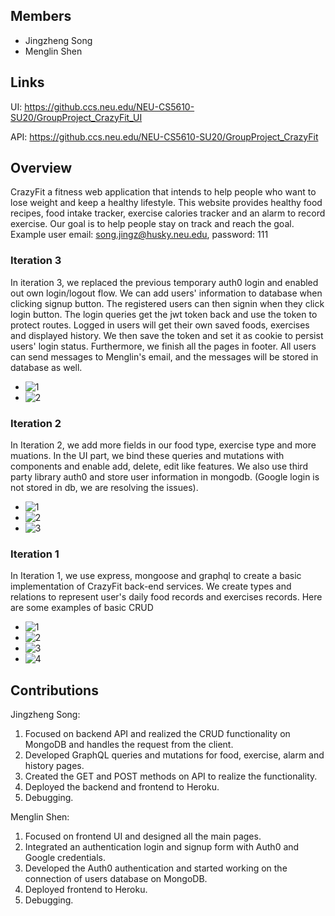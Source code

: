 ## Members

* Jingzheng Song
* Menglin Shen

## Links

UI: https://github.ccs.neu.edu/NEU-CS5610-SU20/GroupProject_CrazyFit_UI

API: https://github.ccs.neu.edu/NEU-CS5610-SU20/GroupProject_CrazyFit

## Overview

CrazyFit a fitness web application that intends to help people who want to lose weight and keep a healthy lifestyle. This website provides healthy food recipes, food intake tracker, exercise calories tracker and an alarm to record exercise. Our goal is to help people stay on track and reach the goal. Example user email: song.jingz@husky.neu.edu, password: 111

### Iteration 3

In iteration 3, we replaced the previous temporary auth0 login and enabled out own login/logout flow. We can add users' information to database when clicking signup button. The registered users can then signin when they click login button. The login queries get the jwt token back and use the token to protect routes. Logged in users will get their own saved foods, exercises and displayed history. We then save the token and set it as cookie to persist users' login status. Furthermore, we finish all the pages in footer. All users can send messages to Menglin's email, and the messages will be stored in database as well.

- ![1](/screenshots/userMessage.png)
- ![2](/screenshots/myAccount.png)

### Iteration 2
In Iteration 2, we add more fields in our food type, exercise type and more muations. In the UI part, we bind these queries and mutations with components and enable add, delete, edit like features. We also use third party library auth0 and store user information in mongodb. (Google login is not stored in db, we are resolving the issues). 

- ![1](/screenshots/moreFields.png)
- ![2](/screenshots/auth0Users.png)
- ![3](/screenshots/foodsWithTime.png)

### Iteration 1

In Iteration 1, we use express, mongoose and graphql to create a basic implementation of CrazyFit back-end services. We create types and relations to represent user's daily food records and exercises records.
Here are some examples of basic CRUD
- ![1](/screenshots/connect.png)
- ![2](/screenshots/beforeEdit.png)
- ![3](/screenshots/afterEdit.png)
- ![4](/screenshots/successAdd.png)


## Contributions

Jingzheng Song:

1. Focused on backend API and realized the CRUD functionality on MongoDB and handles the request from the client.
2. Developed GraphQL queries and mutations for food, exercise, alarm and history pages.
3. Created the GET and POST methods on API to realize the functionality. 
4. Deployed the backend and frontend to Heroku.
5. Debugging.

Menglin Shen:

1. Focused on frontend UI and designed all the main pages.
2. Integrated an authentication login and signup form with Auth0 and Google credentials.
3. Developed the Auth0 authentication and started working on the connection of users database on MongoDB.
4. Deployed frontend to Heroku.
5. Debugging.



